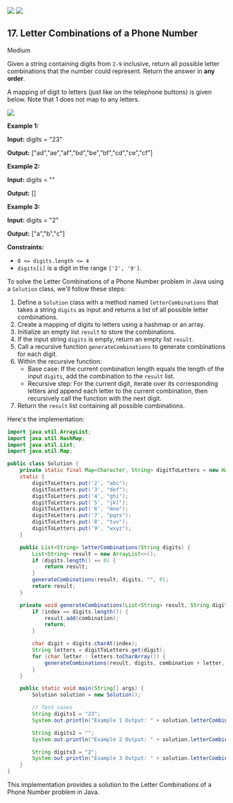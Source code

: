 [![](https://img.shields.io/github/stars/javadev/LeetCode-in-Java?label=Stars&style=flat-square)](https://github.com/javadev/LeetCode-in-Java)
[![](https://img.shields.io/github/forks/javadev/LeetCode-in-Java?label=Fork%20me%20on%20GitHub%20&style=flat-square)](https://github.com/javadev/LeetCode-in-Java/fork)

## 17\. Letter Combinations of a Phone Number

Medium

Given a string containing digits from `2-9` inclusive, return all possible letter combinations that the number could represent. Return the answer in **any order**.

A mapping of digit to letters (just like on the telephone buttons) is given below. Note that 1 does not map to any letters.

![](https://upload.wikimedia.org/wikipedia/commons/thumb/7/73/Telephone-keypad2.svg/200px-Telephone-keypad2.svg.png)

**Example 1:**

**Input:** digits = "23"

**Output:** ["ad","ae","af","bd","be","bf","cd","ce","cf"] 

**Example 2:**

**Input:** digits = ""

**Output:** [] 

**Example 3:**

**Input:** digits = "2"

**Output:** ["a","b","c"] 

**Constraints:**

*   `0 <= digits.length <= 4`
*   `digits[i]` is a digit in the range `['2', '9']`.

To solve the Letter Combinations of a Phone Number problem in Java using a `Solution` class, we'll follow these steps:

1. Define a `Solution` class with a method named `letterCombinations` that takes a string `digits` as input and returns a list of all possible letter combinations.
2. Create a mapping of digits to letters using a hashmap or an array.
3. Initialize an empty list `result` to store the combinations.
4. If the input string `digits` is empty, return an empty list `result`.
5. Call a recursive function `generateCombinations` to generate combinations for each digit.
6. Within the recursive function:
   - Base case: If the current combination length equals the length of the input `digits`, add the combination to the `result` list.
   - Recursive step: For the current digit, iterate over its corresponding letters and append each letter to the current combination, then recursively call the function with the next digit.
7. Return the `result` list containing all possible combinations.

Here's the implementation:

```java
import java.util.ArrayList;
import java.util.HashMap;
import java.util.List;
import java.util.Map;

public class Solution {
    private static final Map<Character, String> digitToLetters = new HashMap<>();
    static {
        digitToLetters.put('2', "abc");
        digitToLetters.put('3', "def");
        digitToLetters.put('4', "ghi");
        digitToLetters.put('5', "jkl");
        digitToLetters.put('6', "mno");
        digitToLetters.put('7', "pqrs");
        digitToLetters.put('8', "tuv");
        digitToLetters.put('9', "wxyz");
    }

    public List<String> letterCombinations(String digits) {
        List<String> result = new ArrayList<>();
        if (digits.length() == 0) {
            return result;
        }
        generateCombinations(result, digits, "", 0);
        return result;
    }

    private void generateCombinations(List<String> result, String digits, String combination, int index) {
        if (index == digits.length()) {
            result.add(combination);
            return;
        }

        char digit = digits.charAt(index);
        String letters = digitToLetters.get(digit);
        for (char letter : letters.toCharArray()) {
            generateCombinations(result, digits, combination + letter, index + 1);
        }
    }

    public static void main(String[] args) {
        Solution solution = new Solution();

        // Test cases
        String digits1 = "23";
        System.out.println("Example 1 Output: " + solution.letterCombinations(digits1));

        String digits2 = "";
        System.out.println("Example 2 Output: " + solution.letterCombinations(digits2));

        String digits3 = "2";
        System.out.println("Example 3 Output: " + solution.letterCombinations(digits3));
    }
}
```

This implementation provides a solution to the Letter Combinations of a Phone Number problem in Java.